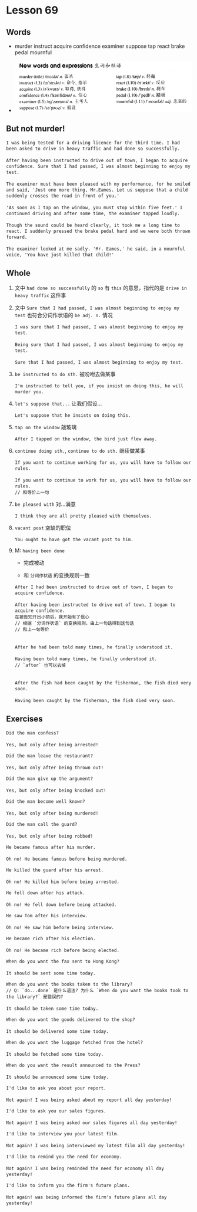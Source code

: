 # Lesson 69

## Words

- murder instruct acquire confidence examiner suppose tap react brake pedal mournful

- ![Words](../../../Images/Part2/07/words-69.png)

## But not murder!

```
I was being tested for a driving licence for the third time. I had been asked to drive in heavy traffic and had done so successfully.

After having been instructed to drive out of town, I began to acquire confidence. Sure that I had passed, I was almost beginning to enjoy my test.

The examiner must have been pleased with my performance, for he smiled and said, 'Just one more thing, Mr.Eames. Let us suppose that a child suddenly crosses the road in front of you.'

'As soon as I tap on the window, you must stop within five feet.' I continued driving and after some time, the examiner tapped loudly.

Though the sound could be heard clearly, it took me a long time to react. I suddenly pressed the brake pedal hard and we were both thrown forward.

The examiner looked at me sadly. 'Mr. Eames,' he said, in a mournful voice, 'You have just killed that child!'
```

## Whole

1. 文中 `had done so successfully` 的 `so` 有 `this` 的意思，指代的是 `drive in heavy traffic` 这件事

2. 文中 `Sure that I had passed, I was almost beginning to enjoy my test` 也符合分词作状语的 `be adj. n.` 情况

   ```
   I was sure that I had passed, I was almost beginning to enjoy my test.

   Being sure that I had passed, I was almost beginning to enjoy my test.

   Sure that I had passed, I was almost beginning to enjoy my test.
   ```

3. `be instructed to do sth.` 被吩咐去做某事

   ```
   I'm instructed to tell you, if you insist on doing this, he will murder you.
   ```

4. `let's suppose that...` 让我们假设...

   ```
   Let's suppose that he insists on doing this.
   ```

5. `tap on the window` 敲玻璃

   ```
   After I tapped on the window, the bird just flew away.
   ```

6. `continue doing sth.`, `continue to do sth.` 继续做某事

   ```
   If you want to continue working for us, you will have to follow our rules.

   If you want to continue to work for us, you will have to follow our rules.
   // 和等价上一句
   ```

7. `be pleased with` 对...满意

   ```
   I think they are all pretty pleased with themselves.
   ```

8. `vacant post` 空缺的职位

   ```
   You ought to have got the vacant post to him.
   ```

9. M: `having been done`

   - 完成被动

   - 和 `分词作状语` 的变换规则一致

   ```
   After I had been instructed to drive out of town, I began to acquire confidence.

   After having been instructed to drive out of town, I began to acquire confidence.
   在被告知开出小镇后，我开始有了信心
   // 根据 `分词作状语` 的变换规则，由上一句话得到这句话
   // 和上一句等价


   After he had been told many times, he finally understood it.

   Having been told many times, he finally understood it.
   // `after` 也可以去掉


   After the fish had been caught by the fisherman, the fish died very soon.

   Having been caught by the fisherman, the fish died very soon.
   ```

## Exercises

```
Did the man confess?

Yes, but only after being arrested!
```

```
Did the man leave the restaurant?

Yes, but only after being thrown out!
```

```
Did the man give up the argument?

Yes, but only after being knocked out!
```

```
Did the man become well known?

Yes, but only after being murdered!
```

```
Did the man call the guard?

Yes, but only after being robbed!
```

```
He became famous after his murder.

Oh no! He became famous before being murdered.
```

```
He killed the guard after his arrest.

Oh no! He killed him before being arrested.
```

```
He fell down after his attack.

Oh no! He fell down before being attacked.
```

```
He saw Tom after his interview.

Oh no! He saw him before being interview.
```

```
He became rich after his election.

Oh no! He became rich before being elected.
```

```
When do you want the fax sent to Hong Kong?

It should be sent some time today.
```

```
When do you want the books taken to the library?
// Q: `do...done` 是什么语法? 为什么 `When do you want the books took to the library?` 是错误的?

It should be taken some time today.
```

```
When do you want the goods delivered to the shop?

It should be delivered some time today.
```

```
When do you want the luggage fetched from the hotel?

It should be fetched some time today.
```

```
When do you want the result announced to the Press?

It should be announced some time today.
```

```
I'd like to ask you about your report.

Not again! I was being asked about my report all day yesterday!
```

```
I'd like to ask you our sales figures.

Not again! I was being asked our sales figures all day yesterday!
```

```
I'd like to interview you your latest film.

Not again! I was being interviewed my latest film all day yesterday!
```

```
I'd like to remind you the need for economy.

Not again! I was being reminded the need for economy all day yesterday!
```

```
I'd like to inform you the firm's future plans.

Not again! was being informed the firm's future plans all day yesterday!
```
